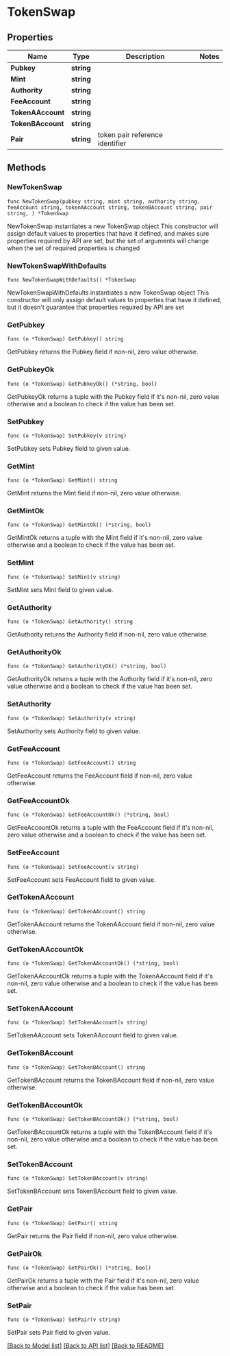 # TokenSwap

## Properties

Name | Type | Description | Notes
------------ | ------------- | ------------- | -------------
**Pubkey** | **string** |  | 
**Mint** | **string** |  | 
**Authority** | **string** |  | 
**FeeAccount** | **string** |  | 
**TokenAAccount** | **string** |  | 
**TokenBAccount** | **string** |  | 
**Pair** | **string** | token pair reference identifier | 

## Methods

### NewTokenSwap

`func NewTokenSwap(pubkey string, mint string, authority string, feeAccount string, tokenAAccount string, tokenBAccount string, pair string, ) *TokenSwap`

NewTokenSwap instantiates a new TokenSwap object
This constructor will assign default values to properties that have it defined,
and makes sure properties required by API are set, but the set of arguments
will change when the set of required properties is changed

### NewTokenSwapWithDefaults

`func NewTokenSwapWithDefaults() *TokenSwap`

NewTokenSwapWithDefaults instantiates a new TokenSwap object
This constructor will only assign default values to properties that have it defined,
but it doesn't guarantee that properties required by API are set

### GetPubkey

`func (o *TokenSwap) GetPubkey() string`

GetPubkey returns the Pubkey field if non-nil, zero value otherwise.

### GetPubkeyOk

`func (o *TokenSwap) GetPubkeyOk() (*string, bool)`

GetPubkeyOk returns a tuple with the Pubkey field if it's non-nil, zero value otherwise
and a boolean to check if the value has been set.

### SetPubkey

`func (o *TokenSwap) SetPubkey(v string)`

SetPubkey sets Pubkey field to given value.


### GetMint

`func (o *TokenSwap) GetMint() string`

GetMint returns the Mint field if non-nil, zero value otherwise.

### GetMintOk

`func (o *TokenSwap) GetMintOk() (*string, bool)`

GetMintOk returns a tuple with the Mint field if it's non-nil, zero value otherwise
and a boolean to check if the value has been set.

### SetMint

`func (o *TokenSwap) SetMint(v string)`

SetMint sets Mint field to given value.


### GetAuthority

`func (o *TokenSwap) GetAuthority() string`

GetAuthority returns the Authority field if non-nil, zero value otherwise.

### GetAuthorityOk

`func (o *TokenSwap) GetAuthorityOk() (*string, bool)`

GetAuthorityOk returns a tuple with the Authority field if it's non-nil, zero value otherwise
and a boolean to check if the value has been set.

### SetAuthority

`func (o *TokenSwap) SetAuthority(v string)`

SetAuthority sets Authority field to given value.


### GetFeeAccount

`func (o *TokenSwap) GetFeeAccount() string`

GetFeeAccount returns the FeeAccount field if non-nil, zero value otherwise.

### GetFeeAccountOk

`func (o *TokenSwap) GetFeeAccountOk() (*string, bool)`

GetFeeAccountOk returns a tuple with the FeeAccount field if it's non-nil, zero value otherwise
and a boolean to check if the value has been set.

### SetFeeAccount

`func (o *TokenSwap) SetFeeAccount(v string)`

SetFeeAccount sets FeeAccount field to given value.


### GetTokenAAccount

`func (o *TokenSwap) GetTokenAAccount() string`

GetTokenAAccount returns the TokenAAccount field if non-nil, zero value otherwise.

### GetTokenAAccountOk

`func (o *TokenSwap) GetTokenAAccountOk() (*string, bool)`

GetTokenAAccountOk returns a tuple with the TokenAAccount field if it's non-nil, zero value otherwise
and a boolean to check if the value has been set.

### SetTokenAAccount

`func (o *TokenSwap) SetTokenAAccount(v string)`

SetTokenAAccount sets TokenAAccount field to given value.


### GetTokenBAccount

`func (o *TokenSwap) GetTokenBAccount() string`

GetTokenBAccount returns the TokenBAccount field if non-nil, zero value otherwise.

### GetTokenBAccountOk

`func (o *TokenSwap) GetTokenBAccountOk() (*string, bool)`

GetTokenBAccountOk returns a tuple with the TokenBAccount field if it's non-nil, zero value otherwise
and a boolean to check if the value has been set.

### SetTokenBAccount

`func (o *TokenSwap) SetTokenBAccount(v string)`

SetTokenBAccount sets TokenBAccount field to given value.


### GetPair

`func (o *TokenSwap) GetPair() string`

GetPair returns the Pair field if non-nil, zero value otherwise.

### GetPairOk

`func (o *TokenSwap) GetPairOk() (*string, bool)`

GetPairOk returns a tuple with the Pair field if it's non-nil, zero value otherwise
and a boolean to check if the value has been set.

### SetPair

`func (o *TokenSwap) SetPair(v string)`

SetPair sets Pair field to given value.



[[Back to Model list]](../README.md#documentation-for-models) [[Back to API list]](../README.md#documentation-for-api-endpoints) [[Back to README]](../README.md)


